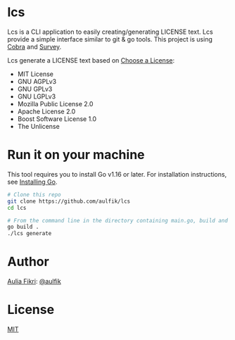 # lcs

Lcs is a CLI application to easily creating/generating LICENSE text. Lcs provide a simple interface similar to git & go tools. This project is using [Cobra](https://github.com/spf13/cobra) and [Survey](github.com/AlecAivazis/survey/v2).

Lcs generate a LICENSE text based on [Choose a License](https://choosealicense.com/):
  - MIT License
  - GNU AGPLv3
  - GNU GPLv3
  - GNU LGPLv3
  - Mozilla Public License 2.0
  - Apache License 2.0
  - Boost Software License 1.0
  - The Unlicense

# Run it on your machine

This tool requires you to install Go v1.16 or later. For installation instructions, see [Installing Go](https://go.dev/doc/install).

```bash
# Clone this repo
git clone https://github.com/aulfik/lcs
cd lcs

# From the command line in the directory containing main.go, build and run the code. Use a dot argument to mean “build and run code in the current directory.”
go build .
./lcs generate  
```

# Author

[Aulia Fikri](https://aulfikri.engineer): [@aulfik](https://github.com/aulfik)

# License

[MIT](LICENSE)
